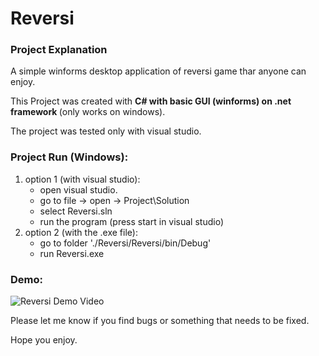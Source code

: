 # Reversi

### Project Explanation

A simple winforms desktop application of reversi game thar anyone can enjoy.

This Project was created with <b> C# with basic GUI (winforms) on .net framework </b> (only works on windows). 

The project was tested only with visual studio.

### Project Run (Windows):
1. option 1 (with visual studio):
   - open visual studio.
   - go to file -> open -> Project\Solution
   - select Reversi.sln
   - run the program (press start in visual studio)
2. option 2 (with the .exe file):
   - go to folder './Reversi/Reversi/bin/Debug'
   - run Reversi.exe

### Demo:
![Reversi Demo Video](https://github.com/leorrose/Reversi/blob/master/demo.gif)

Please let me know if you find bugs or something that needs to be fixed.

Hope you enjoy.
